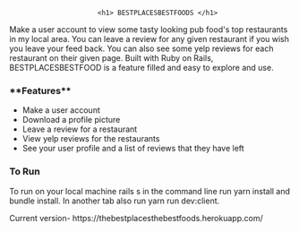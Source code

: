 
                          <h1> BESTPLACESBESTFOODS </h1>

<p>Make a user account to view some tasty looking pub food's top restaurants in my local area. You can leave a review for any given restaurant if you wish you leave your feed back. You can also see some yelp reviews for each restaurant on their given page. Built with Ruby on Rails, BESTPLACESBESTFOOD is a feature filled and easy to explore and use. </p>

                           
<h3>**Features**</h3>
<ul>
<li>Make a user account</li>
<li>Download a profile picture</li>
<li>Leave a review for a restaurant</li>
<li>View yelp reviews for the restaurants</li>
<li>See your user profile and a list of reviews that they have left</li>
</ul>

<h3> To Run</h3>
<p>To run on your local machine rails s in the command line run yarn install and bundle install. In another tab also run yarn run dev:client.</p>


<p>Current version- https://thebestplacesthebestfoods.herokuapp.com/ </p>